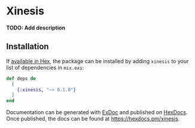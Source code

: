 # Xinesis

**TODO: Add description**

## Installation

If [available in Hex](https://hex.pm/docs/publish), the package can be installed
by adding `xinesis` to your list of dependencies in `mix.exs`:

```elixir
def deps do
  [
    {:xinesis, "~> 0.1.0"}
  ]
end
```

Documentation can be generated with [ExDoc](https://github.com/elixir-lang/ex_doc)
and published on [HexDocs](https://hexdocs.pm). Once published, the docs can
be found at <https://hexdocs.pm/xinesis>.


